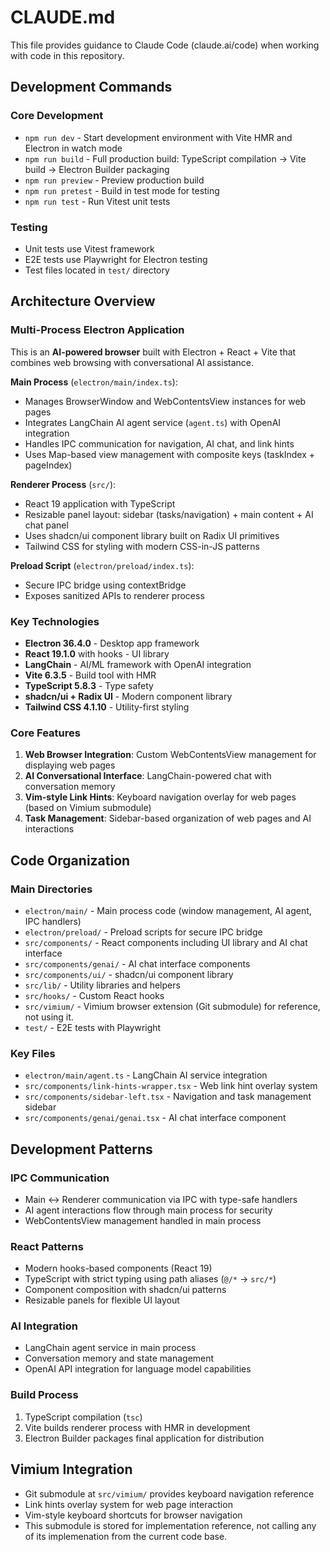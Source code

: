 # CLAUDE.md

This file provides guidance to Claude Code (claude.ai/code) when working with code in this repository.

## Development Commands

### Core Development

-   `npm run dev` - Start development environment with Vite HMR and Electron in watch mode
-   `npm run build` - Full production build: TypeScript compilation → Vite build → Electron Builder packaging
-   `npm run preview` - Preview production build
-   `npm run pretest` - Build in test mode for testing
-   `npm run test` - Run Vitest unit tests

### Testing

-   Unit tests use Vitest framework
-   E2E tests use Playwright for Electron testing
-   Test files located in `test/` directory

## Architecture Overview

### Multi-Process Electron Application

This is an **AI-powered browser** built with Electron + React + Vite that combines web browsing with conversational AI assistance.

**Main Process** (`electron/main/index.ts`):

-   Manages BrowserWindow and WebContentsView instances for web pages
-   Integrates LangChain AI agent service (`agent.ts`) with OpenAI integration
-   Handles IPC communication for navigation, AI chat, and link hints
-   Uses Map-based view management with composite keys (taskIndex + pageIndex)

**Renderer Process** (`src/`):

-   React 19 application with TypeScript
-   Resizable panel layout: sidebar (tasks/navigation) + main content + AI chat panel
-   Uses shadcn/ui component library built on Radix UI primitives
-   Tailwind CSS for styling with modern CSS-in-JS patterns

**Preload Script** (`electron/preload/index.ts`):

-   Secure IPC bridge using contextBridge
-   Exposes sanitized APIs to renderer process

### Key Technologies

-   **Electron 36.4.0** - Desktop app framework
-   **React 19.1.0** with hooks - UI library
-   **LangChain** - AI/ML framework with OpenAI integration
-   **Vite 6.3.5** - Build tool with HMR
-   **TypeScript 5.8.3** - Type safety
-   **shadcn/ui + Radix UI** - Modern component library
-   **Tailwind CSS 4.1.10** - Utility-first styling

### Core Features

1. **Web Browser Integration**: Custom WebContentsView management for displaying web pages
2. **AI Conversational Interface**: LangChain-powered chat with conversation memory
3. **Vim-style Link Hints**: Keyboard navigation overlay for web pages (based on Vimium submodule)
4. **Task Management**: Sidebar-based organization of web pages and AI interactions

## Code Organization

### Main Directories

-   `electron/main/` - Main process code (window management, AI agent, IPC handlers)
-   `electron/preload/` - Preload scripts for secure IPC bridge
-   `src/components/` - React components including UI library and AI chat interface
-   `src/components/genai/` - AI chat interface components
-   `src/components/ui/` - shadcn/ui component library
-   `src/lib/` - Utility libraries and helpers
-   `src/hooks/` - Custom React hooks
-   `src/vimium/` - Vimium browser extension (Git submodule) for reference, not using it.
-   `test/` - E2E tests with Playwright

### Key Files

-   `electron/main/agent.ts` - LangChain AI service integration
-   `src/components/link-hints-wrapper.tsx` - Web link hint overlay system
-   `src/components/sidebar-left.tsx` - Navigation and task management sidebar
-   `src/components/genai/genai.tsx` - AI chat interface component

## Development Patterns

### IPC Communication

-   Main ↔ Renderer communication via IPC with type-safe handlers
-   AI agent interactions flow through main process for security
-   WebContentsView management handled in main process

### React Patterns

-   Modern hooks-based components (React 19)
-   TypeScript with strict typing using path aliases (`@/*` → `src/*`)
-   Component composition with shadcn/ui patterns
-   Resizable panels for flexible UI layout

### AI Integration

-   LangChain agent service in main process
-   Conversation memory and state management
-   OpenAI API integration for language model capabilities

### Build Process

1. TypeScript compilation (`tsc`)
2. Vite builds renderer process with HMR in development
3. Electron Builder packages final application for distribution

## Vimium Integration

-   Git submodule at `src/vimium/` provides keyboard navigation reference
-   Link hints overlay system for web page interaction
-   Vim-style keyboard shortcuts for browser navigation
-   This submodule is stored for implementation reference, not calling any of its implemenation from the current code base.
